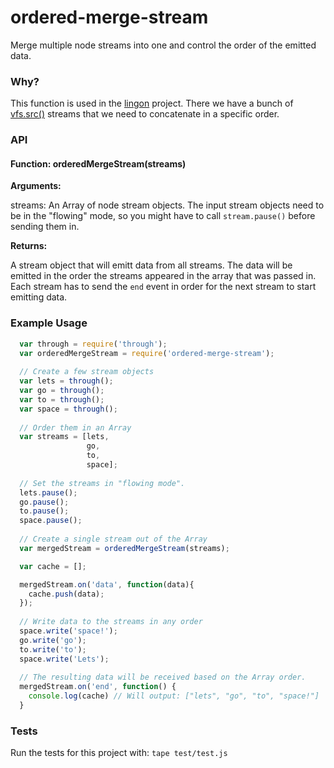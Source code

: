 # ordered-merge-stream

Merge multiple node streams into one and control the order of the emitted data.

### Why?

This function is used in the [lingon](http://github.com/jpettersson/lingon) project. There we have a bunch of [vfs.src()](https://github.com/wearefractal/vinyl-fs) streams that we need to concatenate in a specific order.

### API

#### Function: orderedMergeStream(streams)

**Arguments:**

streams: An Array of node stream objects. The input stream objects need to be in the "flowing" mode, so you might have to call `stream.pause()` before sending them in.

**Returns:**

A stream object that will emitt data from all streams. The data will be emitted in the order the streams appeared in the array that was passed in. Each stream has to send the `end` event in order for the next stream to start emitting data.

### Example Usage

```JavaScript
  var through = require('through');
  var orderedMergeStream = require('ordered-merge-stream');
  
  // Create a few stream objects
  var lets = through();
  var go = through();
  var to = through();
  var space = through();
  
  // Order them in an Array
  var streams = [lets,
                 go,
                 to,
                 space];
                 
  // Set the streams in "flowing mode".
  lets.pause();
  go.pause();
  to.pause();
  space.pause();
  
  // Create a single stream out of the Array
  var mergedStream = orderedMergeStream(streams);

  var cache = [];

  mergedStream.on('data', function(data){
    cache.push(data);
  });
   
  // Write data to the streams in any order
  space.write('space!');
  go.write('go');
  to.write('to');
  space.write('Lets');
  
  // The resulting data will be received based on the Array order.
  mergedStream.on('end', function() {
    console.log(cache) // Will output: ["lets", "go", "to", "space!"]
  }


```

### Tests

Run the tests for this project with: `tape test/test.js`
